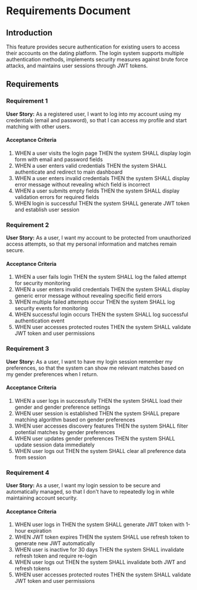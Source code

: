 # Requirements Document

## Introduction

This feature provides secure authentication for existing users to access their accounts on the dating platform. The login system supports multiple authentication methods, implements security measures against brute force attacks, and maintains user sessions through JWT tokens.

## Requirements

### Requirement 1

**User Story:** As a registered user, I want to log into my account using my credentials (email and password), so that I can access my profile and start matching with other users.

#### Acceptance Criteria

1. WHEN a user visits the login page THEN the system SHALL display login form with email and password fields
2. WHEN a user enters valid credentials THEN the system SHALL authenticate and redirect to main dashboard
3. WHEN a user enters invalid credentials THEN the system SHALL display error message without revealing which field is incorrect
4. WHEN a user submits empty fields THEN the system SHALL display validation errors for required fields
5. WHEN login is successful THEN the system SHALL generate JWT token and establish user session

### Requirement 2

**User Story:** As a user, I want my account to be protected from unauthorized access attempts, so that my personal information and matches remain secure.

#### Acceptance Criteria

1. WHEN a user fails login THEN the system SHALL log the failed attempt for security monitoring
2. WHEN a user enters invalid credentials THEN the system SHALL display generic error message without revealing specific field errors
3. WHEN multiple failed attempts occur THEN the system SHALL log security events for monitoring
4. WHEN successful login occurs THEN the system SHALL log successful authentication event
5. WHEN user accesses protected routes THEN the system SHALL validate JWT token and user permissions

### Requirement 3

**User Story:** As a user, I want to have my login session remember my preferences, so that the system can show me relevant matches based on my gender preferences when I return.

#### Acceptance Criteria

1. WHEN a user logs in successfully THEN the system SHALL load their gender and gender preference settings
2. WHEN user session is established THEN the system SHALL prepare matching algorithm based on gender preferences
3. WHEN user accesses discovery features THEN the system SHALL filter potential matches by gender preferences
4. WHEN user updates gender preferences THEN the system SHALL update session data immediately
5. WHEN user logs out THEN the system SHALL clear all preference data from session

### Requirement 4

**User Story:** As a user, I want my login session to be secure and automatically managed, so that I don't have to repeatedly log in while maintaining account security.

#### Acceptance Criteria

1. WHEN user logs in THEN the system SHALL generate JWT token with 1-hour expiration
2. WHEN JWT token expires THEN the system SHALL use refresh token to generate new JWT automatically
3. WHEN user is inactive for 30 days THEN the system SHALL invalidate refresh token and require re-login
4. WHEN user logs out THEN the system SHALL invalidate both JWT and refresh tokens
5. WHEN user accesses protected routes THEN the system SHALL validate JWT token and user permissions
